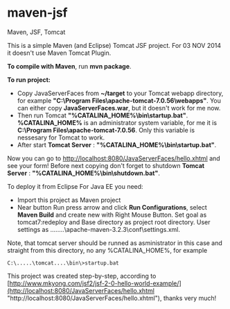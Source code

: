 maven-jsf
=========

Maven, JSF, Tomcat

This is a simple Maven (and Eclipse) Tomcat JSF project. For 03 NOV 2014 it doesn't use Maven Tomcat Plugin.

**To compile with Maven**, run **mvn package**.

**To run project:**
- Copy JavaServerFaces from **~/target** to your Tomcat webapp directory, for example **"C:\Program Files\apache-tomcat-7.0.56\webapps"**. You can either copy **JavaServerFaces.war**, but it doesn't work for me now.
- Then run Tomcat **<windows>"%CATALINA_HOME%\bin\startup.bat"</windows>**. **%CATALINA_HOME%** is an administrator system variable, for me it is **C:\Program Files\apache-tomcat-7.0.56**. Only this variable is nessesary for Tomcat to work.
- After start **Tomcat Server** : **"%CATALINA_HOME%\bin\startup.bat"**.

Now you can go to [http://localhost:8080/JavaServerFaces/hello.xhtml](http://localhost:8080/JavaServerFaces/hello.xhtml "http://localhost:8080/JavaServerFaces/hello.xhtml") and see your form! Before next copying don't forget to shutdown **Tomcat Server** : **"%CATALINA_HOME%\bin\shutdown.bat"**.

To deploy it from Eclipse For Java EE you need:
- Import this project as Maven project
- Near button Run press arrow and click **Run Configurations**, select **Maven Build** and create new with Right Mouse Button. Set goal as tomcat7:redeploy and Base directory as project root directory. User settings as ........\apache-maven-3.2.3\conf\settings.xml.

Note, that tomcat server should be runned as asministrator in this case and straight from this directory, no any %CATALINA_HOME%, for example 
```
C:\.....\tomcat....\bin\>startup.bat
```

This project was created step-by-step, according to [http://www.mkyong.com/jsf2/jsf-2-0-hello-world-example/](http://localhost:8080/JavaServerFaces/hello.xhtml "http://localhost:8080/JavaServerFaces/hello.xhtml"), thanks very much!
